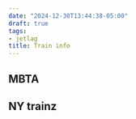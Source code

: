 ```yaml
---
date: "2024-12-30T13:44:38-05:00"
draft: true
tags:
- jetlag
title: Train info
---
```


## MBTA


## NY trainz

